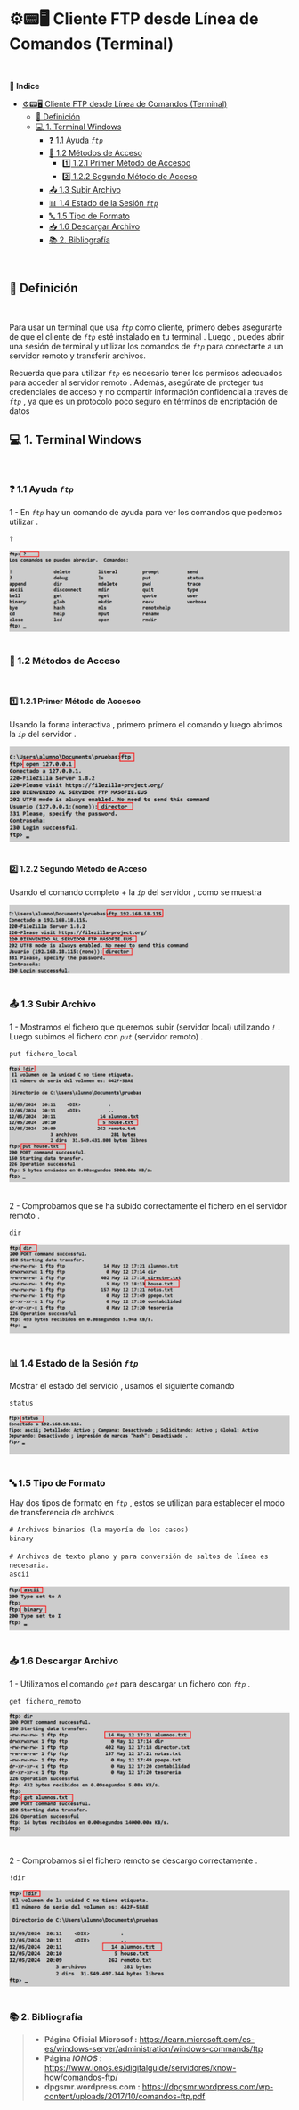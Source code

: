 # ⚙️📟🖥️ Cliente FTP desde Línea de Comandos (Terminal) 
<br>

**📑 Indice** 
- [⚙️📟🖥️ Cliente FTP desde Línea de Comandos (Terminal)](#️️-cliente-ftp-desde-línea-de-comandos-terminal)
  - [📝 Definición](#-definición)
  - [💻 1. Terminal Windows](#-1-terminal-windows)
    - [❓ 1.1 Ayuda *``ftp``*](#-11-ayuda-ftp)
    - [🔑 1.2 Métodos de Acceso](#-12-métodos-de-acceso)
      - [1️⃣ 1.2.1 Primer Método de Accesoo](#1️⃣-121-primer-método-de-accesoo)
      - [2️⃣ 1.2.2 Segundo Método de Acceso](#2️⃣-122-segundo-método-de-acceso)
    - [📤 1.3 Subir Archivo](#-13-subir-archivo)
    - [📊 1.4 Estado de la Sesión *``ftp``*](#-14-estado-de-la-sesión-ftp)
    - [🔤 1.5 Tipo de Formato](#-15-tipo-de-formato)
    - [📥 1.6 Descargar Archivo](#-16-descargar-archivo)
    - [📚 2. Bibliografía](#-2-bibliografía)

<br>

## 📝 Definición
<br>

Para usar un terminal que usa *``ftp``* como cliente, primero debes asegurarte de que el cliente de *``ftp``* esté instalado en tu terminal . Luego , puedes abrir una sesión de terminal y utilizar los comandos de *``ftp``* para conectarte a un servidor remoto y transferir archivos.

Recuerda que para utilizar *``ftp``* es necesario tener los permisos adecuados para acceder al servidor remoto . Además, asegúrate de proteger tus credenciales de acceso y no compartir información confidencial a través de *``ftp``* , ya que es un protocolo poco seguro en términos de encriptación de datos
<br>


## 💻 1. Terminal Windows
<br>

### ❓ 1.1 Ayuda *``ftp``*

1 - En *``ftp``* hay un comando de ayuda para ver los comandos que podemos utilizar .

~~~
?
~~~

![Ayuda FTP](./img/comandos_terminal/1_ayuda_terminal.png)
<br>
<br>



### 🔑 1.2 Métodos de Acceso
<br>

#### 1️⃣ 1.2.1 Primer Método de Accesoo

Usando la forma interactiva , primero primero el comando y luego abrimos la *``ip``* del servidor .

![Primer Métodos de Acceso](./img/comandos_terminal/2_primer_metodo_inicio.png)
<br>
<br>


#### 2️⃣ 1.2.2 Segundo Método de Acceso

Usando el comando completo + la *``ip``* del servidor , como se muestra 

![Segundo Métodos de Acceso](./img/comandos_terminal/3_segundo_metodo_inicio.png)
<br>
<br>



### 📤 1.3 Subir Archivo

1 - Mostramos el fichero que queremos subir (servidor local) utilizando *``!``* . Luego subimos el fichero con *``put``* (servidor remoto) .

~~~
put fichero_local
~~~

![Subir Fichero](./img/comandos_terminal/4_subir_fichero.png)
<br>
<br>


2 - Comprobamos que se ha subido correctamente el fichero en el servidor remoto .
 
~~~
dir 
~~~

![Comprobar Subir Fichero](./img/comandos_terminal/5_comprobar_subir_fichero.png)
<br>
<br>


### 📊 1.4 Estado de la Sesión *``ftp``*

Mostrar el estado del servicio , usamos el siguiente comando

~~~
status
~~~

![Estado](./img/comandos_terminal/6_ver_estado_ftp.png)
<br>
<br>


### 🔤 1.5 Tipo de Formato

Hay dos tipos de formato en *``ftp``* , estos se utilizan para establecer el modo de transferencia de archivos .

~~~
# Archivos binarios (la mayoría de los casos)
binary

# Archivos de texto plano y para conversión de saltos de línea es necesaria.
ascii
~~~

![Tipo de Formato](./img/comandos_terminal/7_formato_ftp.png)
<br>
<br>


### 📥 1.6 Descargar Archivo

1 - Utilizamos el comando *``get``* para descargar un fichero  con *``ftp``* .

~~~
get fichero_remoto
~~~

![Descargar Fichero](./img/comandos_terminal/8_descarga_fichero.png)
<br>
<br>


2 - Comprobamos si el fichero remoto se descargo correctamente .

~~~
!dir
~~~

![Comprobar Descargar Fichero](./img/comandos_terminal/8_comprobar_descarga_fichero.png)
<br>
<br>


 
### 📚 2. Bibliografía

>   - **Página Oficial Microsof :** https://learn.microsoft.com/es-es/windows-server/administration/windows-commands/ftp
>   - **Página ***IONOS*** :** https://www.ionos.es/digitalguide/servidores/know-how/comandos-ftp/
>   - **dpgsmr.wordpress.com :** https://dpgsmr.wordpress.com/wp-content/uploads/2017/10/comandos-ftp.pdf